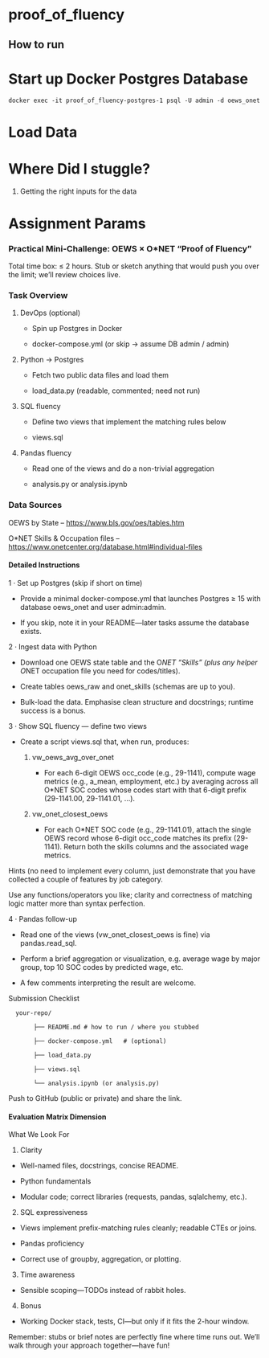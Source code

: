 # proof_of_fluency

## How to run

# Start up Docker Postgres Database 
    docker exec -it proof_of_fluency-postgres-1 psql -U admin -d oews_onet

# Load Data 









# Where Did I stuggle?
1. Getting the right inputs for the data

# Assignment Params
### Practical Mini-Challenge: OEWS × O*NET “Proof of Fluency”


Total time box: ≤ 2 hours.  Stub or sketch anything that would push you over the limit; we’ll review choices live.



### Task Overview


1. DevOps (optional)

    - Spin up Postgres in Docker

    - docker-compose.yml (or skip → assume DB admin / admin)

2. Python → Postgres

    - Fetch two public data files and load them

    - load_data.py (readable, commented; need not run)

3. SQL fluency

    - Define two views that implement the matching rules below

    - views.sql

4. Pandas fluency

    - Read one of the views and do a non-trivial aggregation

    - analysis.py or analysis.ipynb


### Data Sources

OEWS by State – https://www.bls.gov/oes/tables.htm

O*NET Skills & Occupation files – https://www.onetcenter.org/database.html#individual-files



#### Detailed Instructions



1 · Set up Postgres (skip if short on time)


- Provide a minimal docker-compose.yml that launches Postgres ≥ 15 with database oews_onet and user admin:admin.

- If you skip, note it in your README—later tasks assume the database exists.




2 · Ingest data with Python

- Download one OEWS state table and the O*NET “Skills” (plus any helper O*NET occupation file you need for codes/titles).

- Create tables oews_raw and onet_skills (schemas are up to you).

- Bulk-load the data.  Emphasise clean structure and docstrings; runtime success is a bonus.




3 · Show SQL fluency — 
define two views


- Create a script views.sql that, when run, produces:


    1. vw_oews_avg_over_onet

        - For each 6-digit OEWS occ_code (e.g., 29-1141), compute wage metrics (e.g., a_mean, employment, etc.) by averaging across all O*NET SOC codes whose codes start with that 6-digit prefix (29-1141.00, 29-1141.01, …).

    2. vw_onet_closest_oews

        - For each O*NET SOC code (e.g., 29-1141.01), attach the single OEWS record whose 6-digit occ_code matches its prefix (29-1141). Return both the skills columns and the associated wage metrics.

Hints (no need to implement every column, just demonstrate that you have collected a couple of features by job category.

Use any functions/operators you like; clarity and correctness of matching logic matter more than syntax perfection.




4 · Pandas follow-up

- Read one of the views (vw_onet_closest_oews is fine) via pandas.read_sql.

- Perform a brief aggregation or visualization, e.g. average wage by major group, top 10 SOC codes by predicted wage, etc.

- A few comments interpreting the result are welcome.



Submission Checklist

      your-repo/

           ├── README.md # how to run / where you stubbed

           ├── docker-compose.yml   # (optional)

           ├── load_data.py

           ├── views.sql

           └── analysis.ipynb (or analysis.py)

Push to GitHub (public or private) and share the link.



#### Evaluation Matrix Dimension

What We Look For

1. Clarity

- Well-named files, docstrings, concise README.

- Python fundamentals

- Modular code; correct libraries (requests, pandas, sqlalchemy, etc.).

2. SQL expressiveness

- Views implement prefix-matching rules cleanly; readable CTEs or joins.

- Pandas proficiency

- Correct use of groupby, aggregation, or plotting.

3. Time awareness

- Sensible scoping—TODOs instead of rabbit holes.

4. Bonus

- Working Docker stack, tests, CI—but only if it fits the 2-hour window.

Remember: stubs or brief notes are perfectly fine where time runs out. We’ll walk through your approach together—have fun!

